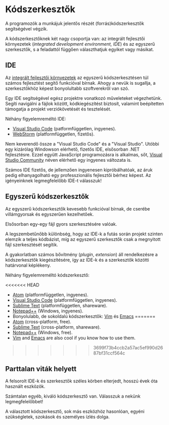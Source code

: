 # Kódszerkesztők

A programozók a munkájuk jelentős részét (forrás)kódszerkesztők segítségével végzik.

A kódszerkesztőknek két nagy csoportja van: az integrált fejlesztői környezetek (*integrated development environment, IDE*) és az egyszerű szerkesztők, s a feladattól függően választhatjuk egyiket vagy másikat.

## IDE

Az [integrált fejlesztői környezetek](https://hu.wikipedia.org/wiki/Integrált_fejlesztői_környezet) az egyszerű kódszerkesztésen túl számos fejlesztést segítő funkcióval bírnak. Ahogy a nevük is sugallja, a szerkesztőkhöz képest bonyolultabb szoftverekről van szó.

Egy IDE segítségével egész projektre vonatkozó műveleteket végezhetünk. Segíti navigálni a fájlok között, kódkiegészítést biztosít, valamint beépítetten támogatja a projekt verziókövetését és tesztelését.

Néhány figyelemreméltó IDE:

- [Visual Studio Code](https://code.visualstudio.com/) (patformfüggetlen, ingyenes).
- [WebStorm](http://www.jetbrains.com/webstorm/) (platformfüggetlen, fizetős).

Nem keverendő össze a "Visual Studio Code" és a "Visual Studio". Utóbbi egy kizárólag Windowson elérhető, fizetős IDE, elsősorban .NET fejlesztésre. Ezzel együtt JavaScript programozásra is alkalmas, sőt, [Visual Studio Community](https://www.visualstudio.com/vs/community/) néven elérhető egy ingyenes változata is.

Számos IDE fizetős, de jellemzően ingyenesen kipróbálhatóak, az áruk pedig elhanyagolható egy professzionális fejlesztői bérhez képest. Az igényeinknek legmegfelelőbb IDE-t válasszuk!

## Egyszerű kódszerkesztők

Az egyszerű kódszerkesztők kevesebb funkcióval bírnak, de cserébe villámgyorsak és egyszerűen kezelhetőek.

Elsősorban egy-egy fájl gyors szerkesztésére valóak.

A legszembetűnőbb különbség, hogy az IDE-k a futás során projekt szinten elemzik a teljes kódbázist, míg az egyszerű szerkesztők csak a megnyitott fájl szerkesztését segítik.

A gyakorlatban számos bővítmény (*plugin*, *extension*) áll rendelkezésre a kódszerkesztők kiegészítésére, így az IDE-k és a szerkesztők közötti határvonal képlékeny.

Néhány figyelemreméltó kódszerkesztő:

<<<<<<< HEAD
- [Atom](https://atom.io/) (platformfüggetlen, ingyenes).
- [Visual Studio Code](https://code.visualstudio.com/) (platformfüggetlen, ingyenes).
- [Sublime Text](http://www.sublimetext.com) (platformfüggetlen, shareware).
- [Notepad++](https://notepad-plus-plus.org/) (Windows, ingyenes).
- Bonyolulabb, de sokoldalú kódszerkesztők: [Vim](http://www.vim.org/) és [Emacs](https://www.gnu.org/software/emacs/)
=======
- [Atom](https://atom.io/) (cross-platform, free).
- [Sublime Text](http://www.sublimetext.com) (cross-platform, shareware).
- [Notepad++](https://notepad-plus-plus.org/) (Windows, free).
- [Vim](http://www.vim.org/) and [Emacs](https://www.gnu.org/software/emacs/) are also cool if you know how to use them.
>>>>>>> 3699f73b4ccb2a57ac5ef990d2687bf31ccf564c

## Parttalan viták helyett

A felsorolt IDE-k és szerkesztők széles körben elterjedt, hosszú évek óta használt eszközök.

Számtalan egyéb, kiváló kódszerkesztő van. Válasszuk a nekünk legmegfelelőbbet!

A választott kódszerkesztő, sok más eszközhöz hasonlóan, egyéni szükségletek, szokások és személyes ízlés dolga.

